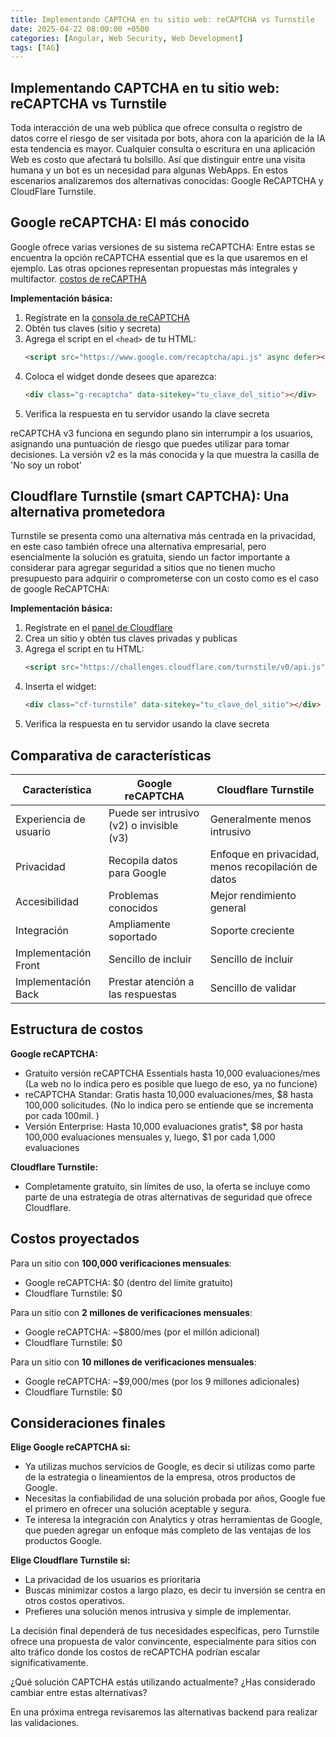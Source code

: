 ```yaml
---
title: Implementando CAPTCHA en tu sitio web: reCAPTCHA vs Turnstile
date: 2025-04-22 08:00:00 +0500
categories: [Angular, Web Security, Web Development]
tags: [TAG]
---
```


## Implementando CAPTCHA en tu sitio web: reCAPTCHA vs Turnstile

Toda interacción de una web pública que ofrece consulta o registro de datos corre el riesgo de ser visitada por bots, ahora con la aparición de la IA esta tendencia es mayor. Cualquier consulta o escritura en una aplicación Web es costo que afectará tu bolsillo. Así que distinguir entre una visita humana y un bot es un necesidad para algunas WebApps. En estos escenarios analizaremos dos alternativas conocidas: Google ReCAPTCHA y CloudFlare Turnstile.


## Google reCAPTCHA: El más conocido

Google ofrece varias versiones de su sistema reCAPTCHA: Entre estas se encuentra la opción reCAPTCHA essential que es la que usaremos en el ejemplo. Las otras opciones representan propuestas más integrales y multifactor. [costos de reCAPTHA](https://cloud.google.com/recaptcha/docs/compare-tiers?hl=es-419)

**Implementación básica:**
1. Regístrate en la [consola de reCAPTCHA](https://www.google.com/recaptcha/admin/create)
2. Obtén tus claves (sitio y secreta)
3. Agrega el script en el `<head>` de tu HTML:
   ```html
   <script src="https://www.google.com/recaptcha/api.js" async defer></script>
   ```
4. Coloca el widget donde desees que aparezca:
   ```html
   <div class="g-recaptcha" data-sitekey="tu_clave_del_sitio"></div>
   ```
5. Verifica la respuesta en tu servidor usando la clave secreta

reCAPTCHA v3 funciona en segundo plano sin interrumpir a los usuarios, asignando una puntuación de riesgo que puedes utilizar para tomar decisiones. La versión v2 es la más conocida y la que muestra la casilla de 'No soy un robot'

## Cloudflare Turnstile (smart CAPTCHA): Una alternativa prometedora

Turnstile se presenta como una alternativa más centrada en la privacidad, en este caso también ofrece una alternativa empresarial, pero esencialmente la solución es gratuita, siendo un factor importante a considerar para agregar seguridad a sitios que no tienen mucho presupuesto para adquirir o comprometerse con un costo como es el caso de google ReCAPTCHA:

**Implementación básica:**
1. Regístrate en el [panel de Cloudflare](https://dash.cloudflare.com/)
2. Crea un sitio y obtén tus claves privadas y publicas
3. Agrega el script en tu HTML:
   ```html
   <script src="https://challenges.cloudflare.com/turnstile/v0/api.js" async defer></script>
   ```
4. Inserta el widget:
   ```html
   <div class="cf-turnstile" data-sitekey="tu_clave_del_sitio"></div>
   ```
5. Verifica la respuesta en tu servidor usando la clave secreta


## Comparativa de características

| Característica         | Google reCAPTCHA                          | Cloudflare Turnstile                               |
| ---------------------- | ----------------------------------------- | -------------------------------------------------- |
| Experiencia de usuario | Puede ser intrusivo (v2) o invisible (v3) | Generalmente menos intrusivo                       |
| Privacidad             | Recopila datos para Google                | Enfoque en privacidad, menos recopilación de datos |
| Accesibilidad          | Problemas conocidos                       | Mejor rendimiento general                          |
| Integración            | Ampliamente soportado                     | Soporte creciente                                  |
| Implementación Front   | Sencillo de incluir                       | Sencillo de incluir                                |
| Implementación Back    | Prestar atención a las respuestas         | Sencillo de validar                                |

## Estructura de costos

**Google reCAPTCHA:**
- Gratuito versión reCAPTCHA Essentials hasta 10,000 evaluaciones/mes (La web no lo indica pero es posible que luego de eso, ya no funcione)
- reCAPTCHA Standar: Gratis hasta 10,000 evaluaciones/mes, $8 hasta 100,000 solicitudes. (No lo indica pero se entiende que se incrementa por cada 100mil. )
- Versión Enterprise: Hasta 10,000 evaluaciones gratis*, $8 por hasta 100,000 evaluaciones mensuales y, luego, $1 por cada 1,000 evaluaciones

**Cloudflare Turnstile:**
- Completamente gratuito, sin límites de uso, la oferta se incluye como parte de una estrategia de otras alternativas de seguridad que ofrece Cloudflare.

## Costos proyectados

Para un sitio con **100,000 verificaciones mensuales**:
- Google reCAPTCHA: $0 (dentro del límite gratuito)
- Cloudflare Turnstile: $0

Para un sitio con **2 millones de verificaciones mensuales**:
- Google reCAPTCHA: ~$800/mes (por el millón adicional)
- Cloudflare Turnstile: $0

Para un sitio con **10 millones de verificaciones mensuales**:
- Google reCAPTCHA: ~$9,000/mes (por los 9 millones adicionales)
- Cloudflare Turnstile: $0

## Consideraciones finales

**Elige Google reCAPTCHA si:**
- Ya utilizas muchos servicios de Google, es decir si utilizas como parte de la estrategia o lineamientos de la empresa, otros productos de Google.
- Necesitas la confiabilidad de una solución probada por años, Google fue el primero en ofrecer una solución aceptable y segura.
- Te interesa la integración con Analytics y otras herramientas de Google, que pueden agregar un enfoque más completo de las ventajas de los productos Google.

**Elige Cloudflare Turnstile si:**
- La privacidad de los usuarios es prioritaria
- Buscas minimizar costos a largo plazo, es decir tu inversión se centra en otros costos operativos.
- Prefieres una solución menos intrusiva y simple de implementar.

La decisión final dependerá de tus necesidades específicas, pero Turnstile ofrece una propuesta de valor convincente, especialmente para sitios con alto tráfico donde los costos de reCAPTCHA podrían escalar significativamente.

¿Qué solución CAPTCHA estás utilizando actualmente? ¿Has considerado cambiar entre estas alternativas?

En una próxima entrega revisaremos las alternativas backend para realizar las validaciones.
